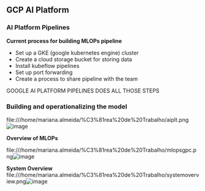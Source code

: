 ## GCP AI Platform

### AI Platform Pipelines

**Current process for building MLOPs pipeline**
* Set up a GKE (google kubernetes engine) cluster
* Create a cloud storage bucket for storing data
* Install kubeflow pipelines
* Set up port forwarding 
* Create a process to share pipeline with the team 

GOOGLE AI PLATFORM PIPELINES DOES ALL THOSE STEPS 


### Building and operationalizing the model 

file:///home/mariana.almeida/%C3%81rea%20de%20Trabalho/aiplt.png![image](https://user-images.githubusercontent.com/39881974/217608037-5ef5cb48-c8a5-4d36-b71f-e81e9d79b8f9.png)


**Overview of MLOPs**

file:///home/mariana.almeida/%C3%81rea%20de%20Trabalho/mlopsgpc.png![image](https://user-images.githubusercontent.com/39881974/217608529-d4d4fd31-1457-4e30-855d-04e2a292464a.png)

**System Overview**
file:///home/mariana.almeida/%C3%81rea%20de%20Trabalho/systemoverview.png![image](https://user-images.githubusercontent.com/39881974/217608808-b5061eef-0ed7-4c9a-a474-69f404868565.png)

